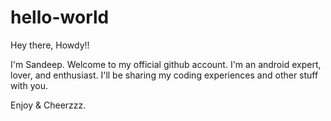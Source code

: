 # hello-world

Hey there, Howdy!!

I'm Sandeep. Welcome to my official github account.
I'm an android expert, lover, and enthusiast. I'll be sharing my coding experiences and other stuff with you. 

Enjoy & Cheerzzz.
